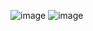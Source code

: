 ![image](https://github.com/user-attachments/assets/884090eb-71f5-40ac-9f54-9227b65c371f)
![image](https://github.com/user-attachments/assets/2ff27f8d-cae7-4f7f-aab5-d8bc9e094d1e)

